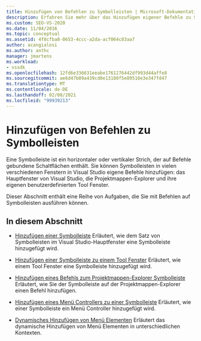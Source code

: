 ```yaml
---
title: Hinzufügen von Befehlen zu Symbolleisten | Microsoft-Dokumentation
description: Erfahren Sie mehr über das Hinzufügen eigener Befehle zu Symbolleisten unter Windows in Visual Studio, einschließlich des Hauptfensters, der Projektmappen-Explorer und benutzerdefinierter Tool Fenster.
ms.custom: SEO-VS-2020
ms.date: 11/04/2016
ms.topic: conceptual
ms.assetid: 4f8cfba8-0653-4ccc-a2da-acf064c83aa7
author: acangialosi
ms.author: anthc
manager: jmartens
ms.workload:
- vssdk
ms.openlocfilehash: 12fd6e336631eeabe1761276442df993d44affe8
ms.sourcegitcommit: ae6d47b09a439cd0e13180f5e89510e3e347fd47
ms.translationtype: MT
ms.contentlocale: de-DE
ms.lasthandoff: 02/08/2021
ms.locfileid: "99939213"
---
```

# <a name="add-commands-to-toolbars"></a>Hinzufügen von Befehlen zu Symbolleisten
Eine Symbolleiste ist ein horizontaler oder vertikaler Strich, der auf Befehle gebundene Schaltflächen enthält. Sie können Symbolleisten in vielen verschiedenen Fenstern in Visual Studio eigene Befehle hinzufügen: das Hauptfenster von Visual Studio, die Projektmappen-Explorer und ihre eigenen benutzerdefinierten Tool Fenster.

 Dieser Abschnitt enthält eine Reihe von Aufgaben, die Sie mit Befehlen auf Symbolleisten ausführen können.

## <a name="in-this-section"></a>In diesem Abschnitt
- [Hinzufügen einer Symbolleiste](../extensibility/adding-a-toolbar.md) Erläutert, wie dem Satz von Symbolleisten im Visual Studio-Hauptfenster eine Symbolleiste hinzugefügt wird.

- [Hinzufügen einer Symbolleiste zu einem Tool Fenster](../extensibility/adding-a-toolbar-to-a-tool-window.md) Erläutert, wie einem Tool Fenster eine Symbolleiste hinzugefügt wird.

- [Hinzufügen eines Befehls zum Projektmappen-Explorer Symbolleiste](../extensibility/adding-a-command-to-the-solution-explorer-toolbar.md) Erläutert, wie Sie der Symbolleiste auf der Projektmappen-Explorer einen Befehl hinzufügen.

- [Hinzufügen eines Menü Controllers zu einer Symbolleiste](../extensibility/adding-a-menu-controller-to-a-toolbar.md) Erläutert, wie einer Symbolleiste ein Menü Controller hinzugefügt wird.

- [Dynamisches Hinzufügen von Menü Elementen](../extensibility/dynamically-adding-menu-items.md) Erläutert das dynamische Hinzufügen von Menü Elementen in unterschiedlichen Kontexten.
